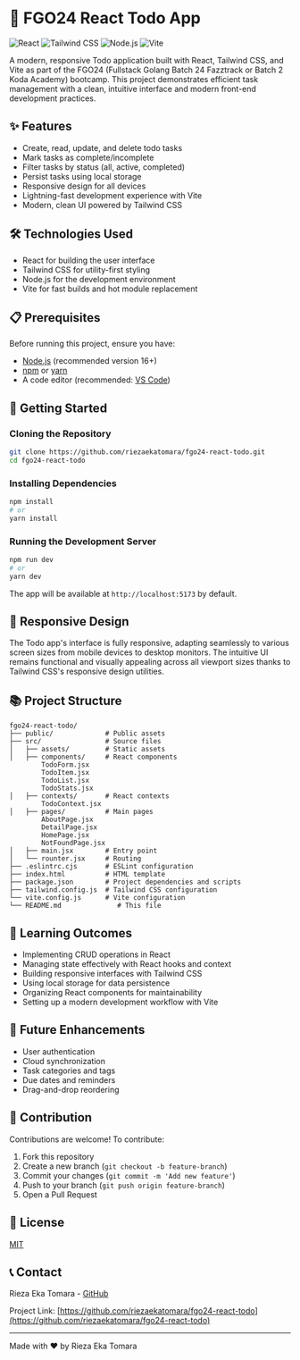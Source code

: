 # 🚀 FGO24 React Todo App

![React](https://img.shields.io/badge/React-20232A?style=for-the-badge&logo=react&logoColor=61DAFB)
![Tailwind CSS](https://img.shields.io/badge/Tailwind_CSS-38B2AC?style=for-the-badge&logo=tailwind-css&logoColor=white)
![Node.js](https://img.shields.io/badge/Node.js-43853D?style=for-the-badge&logo=node.js&logoColor=white)
![Vite](https://img.shields.io/badge/Vite-646CFF?style=for-the-badge&logo=vite&logoColor=white)

A modern, responsive Todo application built with React, Tailwind CSS, and Vite as part of the FGO24 (Fullstack Golang Batch 24 Fazztrack or Batch 2 Koda Academy) bootcamp. This project demonstrates efficient task management with a clean, intuitive interface and modern front-end development practices.

## ✨ Features

- Create, read, update, and delete todo tasks
- Mark tasks as complete/incomplete
- Filter tasks by status (all, active, completed)
- Persist tasks using local storage
- Responsive design for all devices
- Lightning-fast development experience with Vite
- Modern, clean UI powered by Tailwind CSS

## 🛠️ Technologies Used

- React for building the user interface
- Tailwind CSS for utility-first styling
- Node.js for the development environment
- Vite for fast builds and hot module replacement

## 📋 Prerequisites

Before running this project, ensure you have:

- [Node.js](https://nodejs.org/) (recommended version 16+)
- [npm](https://www.npmjs.com/) or [yarn](https://yarnpkg.com/)
- A code editor (recommended: [VS Code](https://code.visualstudio.com/))

## 🚀 Getting Started

### Cloning the Repository

```bash
git clone https://github.com/riezaekatomara/fgo24-react-todo.git
cd fgo24-react-todo
```

### Installing Dependencies

```bash
npm install
# or
yarn install
```

### Running the Development Server

```bash
npm run dev
# or
yarn dev
```

The app will be available at `http://localhost:5173` by default.

## 📱 Responsive Design

The Todo app's interface is fully responsive, adapting seamlessly to various screen sizes from mobile devices to desktop monitors. The intuitive UI remains functional and visually appealing across all viewport sizes thanks to Tailwind CSS's responsive design utilities.

## 📚 Project Structure

```
fgo24-react-todo/
├── public/             # Public assets
├── src/                # Source files
│   ├── assets/         # Static assets
│   ├── components/     # React components
        TodoForm.jsx
        TodoItem.jsx
        TodoList.jsx
        TodoStats.jsx
│   ├── contexts/       # React contexts
        TodoContext.jsx
│   ├── pages/          # Main pages
        AboutPage.jsx
        DetailPage.jsx
        HomePage.jsx
        NotFoundPage.jsx
│   ├── main.jsx        # Entry point
│   └── rounter.jsx     # Routing
├── .eslintrc.cjs       # ESLint configuration
├── index.html          # HTML template
├── package.json        # Project dependencies and scripts
├── tailwind.config.js  # Tailwind CSS configuration
└── vite.config.js      # Vite configuration
└── README.md              # This file
```

## 🧠 Learning Outcomes

- Implementing CRUD operations in React
- Managing state effectively with React hooks and context
- Building responsive interfaces with Tailwind CSS
- Using local storage for data persistence
- Organizing React components for maintainability
- Setting up a modern development workflow with Vite

## 🎯 Future Enhancements

- User authentication
- Cloud synchronization
- Task categories and tags
- Due dates and reminders
- Drag-and-drop reordering

## 🔄 Contribution

Contributions are welcome! To contribute:

1. Fork this repository
2. Create a new branch (`git checkout -b feature-branch`)
3. Commit your changes (`git commit -m 'Add new feature'`)
4. Push to your branch (`git push origin feature-branch`)
5. Open a Pull Request

## 📜 License

[MIT](https://choosealicense.com/licenses/mit/)

## 📞 Contact

Rieza Eka Tomara - [GitHub](https://github.com/riezaekatomara)

Project Link: [https://github.com/riezaekatomara/fgo24-react-todo](https://github.com/riezaekatomara/fgo24-react-todo)

---

Made with ❤️ by Rieza Eka Tomara
